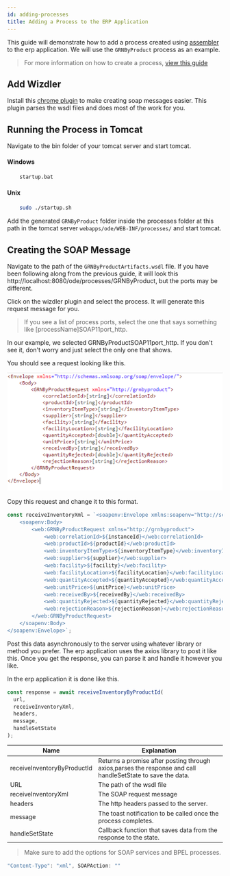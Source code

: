 ```yaml
---
id: adding-processes
title: Adding a Process to the ERP Application
---
```


This guide will demonstrate how to add a process created using [assembler](http://203.135.63.70/assemble_empty_node/requirement_specs.jsp) to the erp application. We will use the `GRNByProduct` process as an example.

> For more information on how to create a process, [view this guide](/guides/creating-processes)

## Add Wizdler

Install this [chrome plugin](https://chrome.google.com/webstore/detail/wizdler/oebpmncolmhiapingjaagmapififiakb) to make creating soap messages easier. This plugin parses the wsdl files and does most of the work for you.

## Running the Process in Tomcat

Navigate to the bin folder of your tomcat server and start tomcat.

#### Windows

```bash
    startup.bat
```

#### Unix

```bash
    sudo ./startup.sh
```

Add the generated `GRNByProduct` folder inside the processes folder at this path in the tomcat server `webapps/ode/WEB-INF/processes/` and start tomcat.

## Creating the SOAP Message

Navigate to the path of the `GRNByProductArtifacts.wsdl` file. If you have been following along from the previous guide, it will look this http://localhost:8080/ode/processes/GRNByProduct, but the ports may be different.

Click on the wizdler plugin and select the process. It will generate this request message for you.

> If you see a list of process ports, select the one that says something like [processName]SOAP11port_http.

In our example, we selected GRNByProductSOAP11port_http. If you don't see it, don't worry and just select the only one that shows.

You should see a request looking like this.

![](/img/process-request.png)

Copy this request and change it to this format.

```javascript
const receiveInventoryXml = `<soapenv:Envelope xmlns:soapenv="http://schemas.xmlsoap.org/soap/envelope/"  xmlns:web="http://grnbyproduct">
    <soapenv:Body>
        <web:GRNByProductRequest xmlns="http://grnbyproduct">
            <web:correlationId>${instanceId}</web:correlationId>
            <web:productId>${productId}</web:productId>
            <web:inventoryItemType>${inventoryItemType}</web:inventoryItemType>
            <web:supplier>${supplier}</web:supplier>
            <web:facility>${facility}</web:facility>
            <web:facilityLocation>${facilityLocation}</web:facilityLocation>
            <web:quantityAccepted>${quantityAccepted}</web:quantityAccepted>
            <web:unitPrice>${unitPrice}</web:unitPrice>
            <web:receivedBy>${receivedBy}</web:receivedBy>
            <web:quantityRejected>${quantityRejected}</web:quantityRejected>
            <web:rejectionReason>${rejectionReason}</web:rejectionReason>
        </web:GRNByProductRequest>
    </soapenv:Body>
</soapenv:Envelope>`;
```

Post this data asynchronously to the server using whatever library or method you prefer. The erp application uses the axios library to post it like this. Once you get the response, you can parse it and handle it however you like.

In the erp application it is done like this.

```javascript
const response = await receiveInventoryByProductId(
  url,
  receiveInventoryXml,
  headers,
  message,
  handleSetState
);
```

| Name                        | Explanation                                                                                                 |
| --------------------------- | ----------------------------------------------------------------------------------------------------------- |
| receiveInventoryByProductId | Returns a promise after posting through axios,parses the response and call handleSetState to save the data. |
| URL                         | The path of the wsdl file                                                                                   |
| receiveInventoryXml         | The SOAP request message                                                                                    |
| headers                     | The http headers passed to the server.                                                                      |
| message                     | The toast notification to be called once the process completes.                                             |
| handleSetState              | Callback function that saves data from the response to the state.                                           |

> Make sure to add the options for SOAP services and BPEL processes.

```javascript
"Content-Type": "xml", SOAPAction: ""
```
